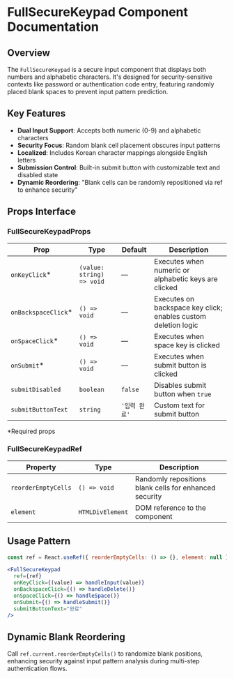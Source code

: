 # FullSecureKeypad Component Documentation

## Overview

The `FullSecureKeypad` is a secure input component that displays both numbers and alphabetic characters. It's designed for security-sensitive contexts like password or authentication code entry, featuring randomly placed blank spaces to prevent input pattern prediction.

## Key Features

- **Dual Input Support**: Accepts both numeric (0-9) and alphabetic characters
- **Security Focus**: Random blank cell placement obscures input patterns
- **Localized**: Includes Korean character mappings alongside English letters
- **Submission Control**: Built-in submit button with customizable text and disabled state
- **Dynamic Reordering**: "Blank cells can be randomly repositioned via ref to enhance security"

## Props Interface

### FullSecureKeypadProps

| Prop | Type | Default | Description |
|------|------|---------|-------------|
| `onKeyClick`* | `(value: string) => void` | — | Executes when numeric or alphabetic keys are clicked |
| `onBackspaceClick`* | `() => void` | — | Executes on backspace key click; enables custom deletion logic |
| `onSpaceClick`* | `() => void` | — | Executes when space key is clicked |
| `onSubmit`* | `() => void` | — | Executes when submit button is clicked |
| `submitDisabled` | `boolean` | `false` | Disables submit button when `true` |
| `submitButtonText` | `string` | `'입력 완료'` | Custom text for submit button |

*Required props

### FullSecureKeypadRef

| Property | Type | Description |
|----------|------|-------------|
| `reorderEmptyCells` | `() => void` | Randomly repositions blank cells for enhanced security |
| `element` | `HTMLDivElement` | DOM reference to the component |

## Usage Pattern

```jsx
const ref = React.useRef({ reorderEmptyCells: () => {}, element: null });

<FullSecureKeypad
  ref={ref}
  onKeyClick={(value) => handleInput(value)}
  onBackspaceClick={() => handleDelete()}
  onSpaceClick={() => handleSpace()}
  onSubmit={() => handleSubmit()}
  submitButtonText="완료"
/>
```

## Dynamic Blank Reordering

Call `ref.current.reorderEmptyCells()` to randomize blank positions, enhancing security against input pattern analysis during multi-step authentication flows.
